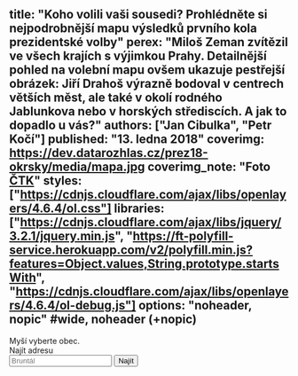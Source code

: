 title: "Koho volili vaši sousedi? Prohlédněte si nejpodrobnější mapu výsledků prvního kola prezidentské volby"
perex: "Miloš Zeman zvítězil ve všech krajích s výjimkou Prahy. Detailnější pohled na volební mapu ovšem ukazuje pestřejší obrázek: Jiří Drahoš výrazně bodoval v centrech větších měst, ale také v okolí rodného Jablunkova nebo v horských střediscích. A jak to dopadlo u vás?"
authors: ["Jan Cibulka", "Petr Kočí"]
published: "13. ledna 2018"
coverimg: https://dev.datarozhlas.cz/prez18-okrsky/media/mapa.jpg
coverimg_note: "Foto <a href='#'>ČTK</a>"
styles: ["https://cdnjs.cloudflare.com/ajax/libs/openlayers/4.6.4/ol.css"]
libraries: ["https://cdnjs.cloudflare.com/ajax/libs/jquery/3.2.1/jquery.min.js", "https://ft-polyfill-service.herokuapp.com/v2/polyfill.min.js?features=Object.values,String.prototype.startsWith", "https://cdnjs.cloudflare.com/ajax/libs/openlayers/4.6.4/ol-debug.js"]
options: "noheader, nopic" #wide, noheader (+nopic)
---


<wide>
<div id="mapdiv">
	<div id="select"></div>
	<div id="tooltip">Myší vyberte obec.</div>
	<div id="map" class="map"></div>
	 <form action="?" id='frm-geocode'>
	  <label for="inp-geocode">Najít adresu</label>
	  <div class="inputs">
	    <input type="text" id="inp-geocode" placeholder="Bruntál">
	    <input type="submit" value="Najít">
	  </div>
	</form>
</div>
</wide>